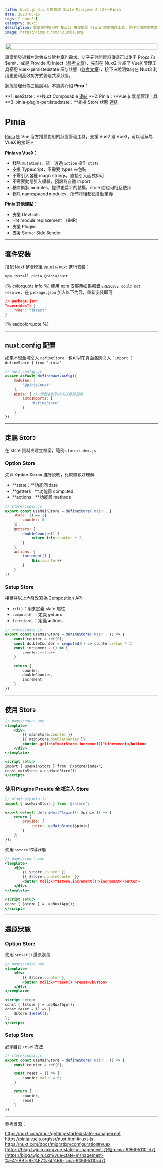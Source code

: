 ```yaml
---
title: Nuxt.js 3.x 狀態管理 State Management (2)－Pinia
date: 2023-08-15
tags: [ nuxt3 ]
category: Nuxt3
description: 本篇說明如何在 Nuxt3 專案搭配 Pinia 狀態管理工具，實作全域狀態共享
image: https://imgur.com/n21QxOI.png
---
```


<div style="display: flex; justify-content: center; margin: 0;">
    <img style="width: 100%; max-width: 500px;" src="https://imgur.com/n21QxOI.png">
</div>

專案開發過程中常會有狀態共享的需求。父子元件間資料傳遞可以使用 Props 和 $emit，或是 Provide 和 Inject（[參考文章](https://clairechang.tw/2023/01/13/vue/vue-communications/)），先前在 Nuxt2 介紹了 VueX 管理工具搭配 vuex-persistedstate 保存狀態（[參考文章](https://clairechang.tw/2022/11/22/nuxt/nuxt-vuex-store/)），接下來說明如何在 Nuxt3 利用更便利高效的方式管理共享狀態。

狀態管理分為三篇說明，本篇將介紹 **Pinia**：

**1. useState：**Nuxt Composable [連結](https://clairechang.tw/2023/08/14/nuxt3/nuxt-v3-state-management-usestate/)
**2. Pinia：**Vue.js 狀態管理工具
**3. pinia-plugin-persistedstate：**維持 Store 狀態 [連結](https://clairechang.tw/2023/08/16/nuxt3/nuxt-v3-state-management-persistedstate/)

<!-- more -->

# **Pinia**

[Pinia](https://pinia.vuejs.org/) 是 Vue 官方推薦使用的狀態管理工具，支援 Vue2 跟 Vue3，可以理解為 VueX 的接班人

**Pinia vs VueX：**

- 移除 `mutations`，統一透過 `action` 操作 `state`
- 支援 Typescript，不需要 types 來包裝
- 不需引入各種 magic strings，直接引入函式即可
- 不需要動態引入模組，預設為自動 import
- 移除巢狀 modules，提供更扁平的結構，store 間也可相互使用
- 移除 namespaced modules，所有模組都已自動定義

**Pinia 其他優點：**

- 支援 Devtools
- Hot module replacement（HMR）
- 支援 Plugins
- 支援 Server Side Render

---

## **套件安裝**

搭配 Nuxt 整合模組 `@pinia/nuxt` 進行安裝：

```bash
npm install pinia @pinia/nuxt
```

{% colorquote info %}
使用 npm 安裝時如果報錯 `ERESOLVE could not resolve`，在 `package.json` 加入以下內容，重新安裝即可

```json
// package.json
"overrides": {
    "vue": "latest"
}
```
{% endcolorquote %}

---

## **nuxt.config 配置**

如果不想全域引入 `defineStore`，也可以在頁面各別引入：`import { defineStore } from 'pinia'`

```jsx
// nuxt.config.js
export default defineNuxtConfig({
    modules: [
        '@pinia/nuxt'
    ],
    pinia: { // 想要各別引入可以移除這段
        autoImports: [
            'defineStore'
        ]
    }
})
```

---

## **定義 Store**

在 store 資料夾建立檔案，範例 `store/index.js`

### **Option Store**

先以 Option Stores 進行說明，比較直觀好理解

- **state：**功能同 data
- **getters：**功能同 computed
- **actions：**功能同 methods

```jsx
// store/index.js
export const useMainStore = defineStore('main', {
    state: () => ({
        counter: 0
    }),
    getters: {
        doubleCounter() {
            return this.counter * 2;
        }
    },
    actions: {
        increment() {
            this.counter++
        }
    }
})
```

### **Setup Store**

接著將以上內容改寫為 Composition API

- `ref()`：用來定義 state 屬性
- `computed()`：定義 getters
- `function()`：定義 actions

```jsx
// store/index.js
export const useMainStore = defineStore('main', () => {
    const counter = ref(0);
    const doubleCounter = computed(() => counter.value * 2)
    const increment = () => {
        counter.value++
    }

    return {
        counter,
        doubleCounter,
        increment
    }
})
```

---

## **使用 Store**

```jsx
// pages/count.vue
<template>
    <div>
        {{ mainStore.counter }}
        {{ mainStore.doubleCounter }}
        <button @click="mainStore.increment()">increment</button>
    </div>
</template>

<script setup>
import { useMainStore } from '@/store/index';
const mainStore = useMainStore();
</script>
```

### **使用 Plugins Provide 全域注入 Store**

```jsx
// plugins/pinia.js
import { useMainStore } from '@/store';

export default defineNuxtPlugin(({ $pinia }) => {
    return {
        provide: {
            store: useMainStore($pinia)
        }
    };
});
```

使用 `$store` 取得狀態

```jsx
// pages/count.vue
<template>
    <div>
        {{ $store.counter }}
        {{ $store.doubleCounter }}
        <button @click="$store.increment()">increment</button>
    </div>
</template>

<script setup>
const { $store } = useNuxtApp();
</script>
```

---

## **還原狀態**

### **Option Store**

使用 `$reset()` 還原狀態 

```jsx
// pages/index.vue
<template>
    <div>
        {{ $store.counter }}
        <button @click="reset()">reset</button>
    </div>
</template>

<script setup>
const { $store } = useNuxtApp();
const reset = () => {
	$store.$reset();
};
</script>
```

### **Setup Store**

必須自訂 reset 方法

```jsx
// store/index.js
export const useMainStore = defineStore('main', () => {
    const counter = ref(0);

    const reset = () => {
        counter.value = 0;
    }

    return {
        counter,
        reset
    }
})
```

---

參考資源：

https://nuxt.com/docs/getting-started/state-management
https://pinia.vuejs.org/ssr/nuxt.html#nuxt-js
https://nuxt.com/docs/migration/configuration#vuex
[https://blog.twjoin.com/vue-state-management-介紹-pinia-9f8695110cd7](https://blog.twjoin.com/vue-state-management-%E4%BB%8B%E7%B4%B9-pinia-9f8695110cd7)